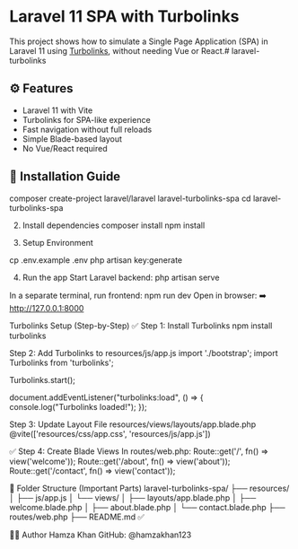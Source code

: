 # Laravel 11 SPA with Turbolinks

This project shows how to simulate a Single Page Application (SPA) in Laravel 11 using [Turbolinks](https://github.com/turbolinks/turbolinks), without needing Vue or React.# laravel-turbolinks

## ⚙️ Features

- Laravel 11 with Vite
- Turbolinks for SPA-like experience
- Fast navigation without full reloads
- Simple Blade-based layout
- No Vue/React required

## 🚀 Installation Guide

composer create-project laravel/laravel laravel-turbolinks-spa
cd laravel-turbolinks-spa

2. Install dependencies
composer install
npm install

3. Setup Environment

cp .env.example .env
php artisan key:generate


4. Run the app
Start Laravel backend:
php artisan serve

In a separate terminal, run frontend:
npm run dev
Open in browser:
➡️ http://127.0.0.1:8000

Turbolinks Setup (Step-by-Step)
✅ Step 1: Install Turbolinks
npm install turbolinks


Step 2: Add Turbolinks to resources/js/app.js
import './bootstrap';
import Turbolinks from 'turbolinks';

Turbolinks.start();

document.addEventListener("turbolinks:load", () => {
    console.log("Turbolinks loaded!");
});


Step 3: Update Layout File resources/views/layouts/app.blade.php
<meta name="turbolinks-cache-control" content="no-cache">
@vite(['resources/css/app.css', 'resources/js/app.js'])

✅ Step 4: Create Blade Views
In routes/web.php:
Route::get('/', fn() => view('welcome'));
Route::get('/about', fn() => view('about'));
Route::get('/contact', fn() => view('contact'));

📁 Folder Structure (Important Parts)
laravel-turbolinks-spa/
├── resources/
│   ├── js/app.js
│   └── views/
│       ├── layouts/app.blade.php
│       ├── welcome.blade.php
│       ├── about.blade.php
│       └── contact.blade.php
├── routes/web.php
├── README.md ✅


👨‍💻 Author
Hamza Khan
GitHub: @hamzakhan123

